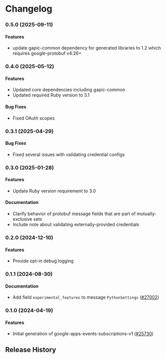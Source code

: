 # Changelog

### 0.5.0 (2025-09-11)

#### Features

* update gapic-common dependency for generated libraries to 1.2 which requires google-protobuf v4.26+ 

### 0.4.0 (2025-05-12)

#### Features

* Updated core dependencies including gapic-common 
* Updated required Ruby version to 3.1 
#### Bug Fixes

* Fixed OAuth scopes 

### 0.3.1 (2025-04-29)

#### Bug Fixes

* Fixed several issues with validating credential configs 

### 0.3.0 (2025-01-28)

#### Features

* Update Ruby version requirement to 3.0 
#### Documentation

* Clarify behavior of protobuf message fields that are part of mutually-exclusive sets 
* Include note about validating externally-provided credentials 

### 0.2.0 (2024-12-10)

#### Features

* Provide opt-in debug logging 

### 0.1.1 (2024-08-30)

#### Documentation

* Add field `experimental_features` to message `PythonSettings` ([#27002](https://github.com/googleapis/google-cloud-ruby/issues/27002)) 

### 0.1.0 (2024-04-19)

#### Features

* Initial generation of google-apps-events-subscriptions-v1 ([#25730](https://github.com/googleapis/google-cloud-ruby/issues/25730)) 

## Release History

